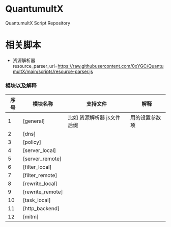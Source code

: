 # QuantumultX
 QuantumultX Script Repository
 
# 相关脚本
- 资源解析器  
resource_parser_url=https://raw.githubusercontent.com/0xYGC/QuantumultX/main/scripts/resource-parser.js

### 模块以及解释
| 序号 | 模块名称 | 支持文件 | 解释 |
| --- | --- | --- | --- |
| 1 | [general]  | 比如 资源解析器 js文件后缀 | 用的设置参数项 |
| 2 | [dns] |  |  |
| 3 | [policy]  |  |  |
| 4 | [server_local]  |  |  |
| 5 | [server_remote]  |  |  |
| 6 | [filter_local]  |  |  |
| 7 | [filter_remote] |  |  |
| 8 | [rewrite_local]  |  |  |
| 9 | [rewrite_remote]  |  |  |
| 10 | [task_local]  |  |  |
| 11 | [http_backend]  |  |  |
| 12 | [mitm]  |  |  |